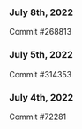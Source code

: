 ### July 8th, 2022

Commit #268813

### July 5th, 2022

Commit #314353


### July 4th, 2022

Commit #72281
